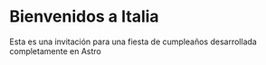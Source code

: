 # Bienvenidos a Italia

Esta es una invitación para una fiesta de cumpleaños desarrollada completamente en Astro
